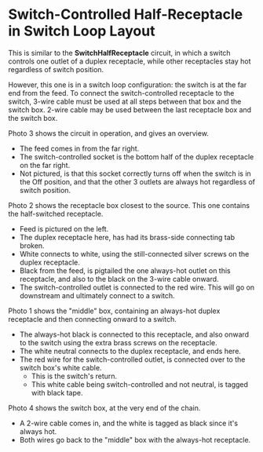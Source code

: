 # Switch-Controlled Half-Receptacle in Switch Loop Layout

This is similar to the **SwitchHalfReceptacle** circuit, in which a switch controls one outlet of a duplex receptacle, while other receptacles stay hot regardless of switch position.

However, this one is in a switch loop configuration: the switch is at the far end from the feed. To connect the switch-controlled receptacle to the switch, 3-wire cable must be used at all steps between that box and the switch box. 2-wire cable may be used between the last receptacle box and the switch box.

Photo 3 shows the circuit in operation, and gives an overview.
  * The feed comes in from the far right.
  * The switch-controlled socket is the bottom half of the duplex receptacle on the far right.
  * Not pictured, is that this socket correctly turns off when the switch is in the Off position, and that the other 3 outlets are always hot regardless of switch position.

Photo 2 shows the receptacle box closest to the source. This one contains the half-switched receptacle.
  * Feed is pictured on the left.
  * The duplex receptacle here, has had its brass-side connecting tab broken.
  * White connects to white, using the still-connected silver screws on the duplex receptacle.
  * Black from the feed, is pigtailed the one always-hot outlet on this receptacle, and also to the black on the 3-wire cable onward.
  * The switch-controlled outlet is connected to the red wire. This will go on downstream and ultimately connect to a switch.

Photo 1 shows the "middle" box, containing an always-hot duplex receptacle and then connecting onward to a switch.
  * The always-hot black is connected to this receptacle, and also onward to the switch using the extra brass screws on the receptacle.
  * The white neutral connects to the duplex receptacle, and ends here.
  * The red wire for the switch-controlled outlet, is connected over to the switch box's white cable.
    * This is the switch's return.
    * This white cable being switch-controlled and not neutral, is tagged with black tape.

Photo 4 shows the switch box, at the very end of the chain.
  * A 2-wire cable comes in, and the white is tagged as black since it's always hot.
  * Both wires go back to the "middle" box with the always-hot receptacle.
